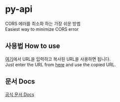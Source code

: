 # py-api

CORS 에러를 최소화 하는 가장 쉬운 방법 <br>
Easiest way to minimize CORS error

## 사용법 How to use
<a href='https://dm-09.github.io/py-api/start/'>여기</a>에서 URL을 입력하고 복사된 URL을 사용하면 됩니다. <br>
Just enter the URL from <a href='https://dm-09.github.io/py-api/start/'>here</a> and use the copied URL.

## 문서 Docs
<a href='https://dm-09.github.io/py-api/'>공식 문서 Docs</a>
